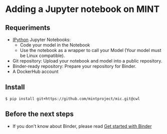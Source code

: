 # Adding a Jupyter notebook on MINT


## Requeriments

- [IPython](https://ipython.org/) Jupyter Notebooks: 
    - Code your model in the Notebook
    - Use the notebook as a wrapper to call your Model (Your model must be Linux compatible).
- Git repository: Upload your notebook and model into a public repository.
- Binder-ready repository: Prepare your repository for Binder.
- A DockerHub account 

## Install

```
$ pip install git+https://github.com/mintproject/mic.git@cwl

```

## Before the next steps

- If you don't know about Binder, please read [Get started with Binder](https://mybinder.readthedocs.io/en/latest/introduction.html#what-is-a-binder)